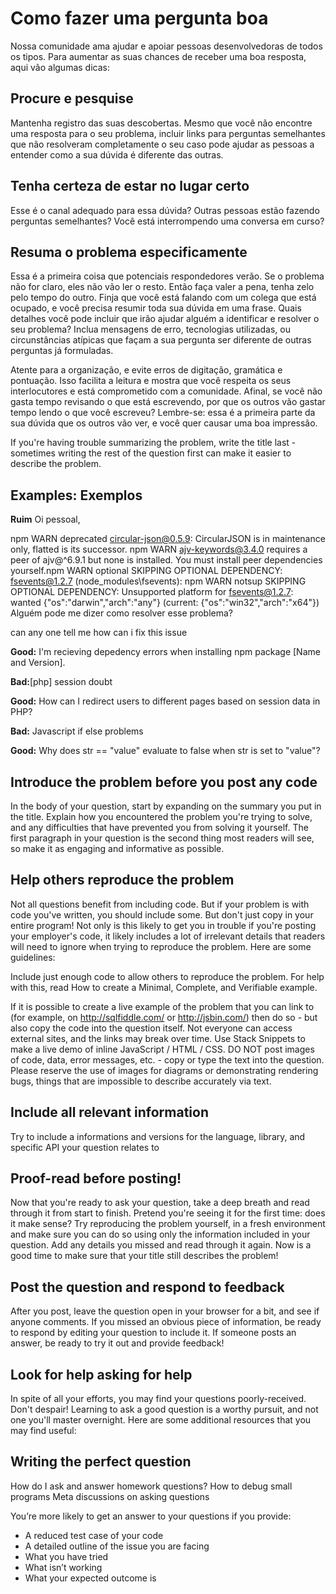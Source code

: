 # Como fazer uma pergunta boa
Nossa comunidade ama ajudar e apoiar pessoas desenvolvedoras de todos os tipos. Para aumentar as suas chances de receber uma boa resposta, aqui vão algumas dicas:

## Procure e pesquise
Mantenha registro das suas descobertas. Mesmo que você não encontre uma resposta para o seu problema, incluir links para perguntas semelhantes que não resolveram completamente o seu caso pode ajudar as pessoas a entender como a sua dúvida é diferente das outras.

## Tenha certeza de estar no lugar certo
Esse é o canal adequado para essa dúvida? Outras pessoas estão fazendo perguntas semelhantes? Você está interrompendo uma conversa em curso?

## Resuma o problema especificamente
Essa é a primeira coisa que potenciais respondedores verão. Se o problema não for claro, eles não vão ler o resto. Então faça valer a pena, tenha zelo pelo tempo do outro.
Finja que você está falando com um colega que está ocupado, e você precisa resumir toda sua dúvida em uma frase. Quais detalhes você pode incluir que irão ajudar alguém a identificar e resolver o seu problema? Inclua mensagens de erro, tecnologias utilizadas, ou circunstâncias atípicas que façam a sua pergunta ser diferente de outras perguntas já formuladas.

Atente para a organização, e evite erros de digitação, gramática e pontuação. Isso facilita a leitura e mostra que você respeita os seus interlocutores e está comprometido com a comunidade. Afinal, se você não gasta tempo revisando o que está escrevendo, por que os outros vão gastar tempo lendo o que você escreveu? Lembre-se: essa é a primeira parte da sua dúvida que os outros vão ver, e você quer causar uma boa impressão.


If you're having trouble summarizing the problem, write the title last - sometimes writing the rest of the question first can make it easier to describe the problem.

## Examples: Exemplos

**Ruim** 
Oi pessoal,

npm WARN deprecated circular-json@0.5.9: CircularJSON is in maintenance only, flatted is its successor.
npm WARN ajv-keywords@3.4.0 requires a peer of ajv@^6.9.1 but none is installed. You must install peer dependencies yourself.npm WARN optional SKIPPING OPTIONAL DEPENDENCY: fsevents@1.2.7 (node_modules\fsevents):
npm WARN notsup SKIPPING OPTIONAL DEPENDENCY: Unsupported platform for fsevents@1.2.7: wanted {"os":"darwin","arch":"any"} (current: {"os":"win32","arch":"x64"})
Alguém pode me dizer como resolver esse problema?


can  any one tell me how can i fix this issue

**Good:** I'm recieving depedency errors when installing npm package [Name and Version].

**Bad:**[php] session doubt

**Good:** How can I redirect users to different pages based on session data in PHP?


**Bad:** Javascript if else problems

**Good:** Why does str == "value" evaluate to false when str is set to "value"?

## Introduce the problem before you post any code
In the body of your question, start by expanding on the summary you put in the title. Explain how you encountered the problem you're trying to solve, and any difficulties that have prevented you from solving it yourself. The first paragraph in your question is the second thing most readers will see, so make it as engaging and informative as possible.

## Help others reproduce the problem
Not all questions benefit from including code. But if your problem is with code you've written, you should include some. But don't just copy in your entire program! Not only is this likely to get you in trouble if you're posting your employer's code, it likely includes a lot of irrelevant details that readers will need to ignore when trying to reproduce the problem. Here are some guidelines:

Include just enough code to allow others to reproduce the problem. For help with this, read How to create a Minimal, Complete, and Verifiable example.

If it is possible to create a live example of the problem that you can link to (for example, on http://sqlfiddle.com/ or http://jsbin.com/) then do so - but also copy the code into the question itself. Not everyone can access external sites, and the links may break over time. Use Stack Snippets to make a live demo of inline JavaScript / HTML / CSS.
DO NOT post images of code, data, error messages, etc. - copy or type the text into the question. Please reserve the use of images for diagrams or demonstrating rendering bugs, things that are impossible to describe accurately via text.

## Include all relevant information
Try to include a informations and versions for the language, library, and specific API your question relates to

## Proof-read before posting!
Now that you're ready to ask your question, take a deep breath and read through it from start to finish. Pretend you're seeing it for the first time: does it make sense? Try reproducing the problem yourself, in a fresh environment and make sure you can do so using only the information included in your question. Add any details you missed and read through it again. Now is a good time to make sure that your title still describes the problem!

## Post the question and respond to feedback
After you post, leave the question open in your browser for a bit, and see if anyone comments. If you missed an obvious piece of information, be ready to respond by editing your question to include it. If someone posts an answer, be ready to try it out and provide feedback!

## Look for help asking for help
In spite of all your efforts, you may find your questions poorly-received. Don't despair! Learning to ask a good question is a worthy pursuit, and not one you'll master overnight. Here are some additional resources that you may find useful:

## Writing the perfect question
How do I ask and answer homework questions?
How to debug small programs
Meta discussions on asking questions


You’re more likely to get an answer to your questions if you provide:

- A reduced test case of your code
- A detailed outline of the issue you are facing
- What you have tried
- What isn’t working 
- What your expected outcome is
